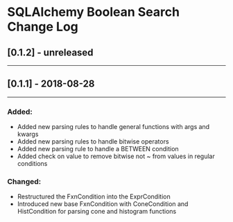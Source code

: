 # SQLAlchemy Boolean Search Change Log

## [0.1.2] - unreleased
-----------------------

## [0.1.1] - 2018-08-28
-----------------------

### Added:
- Added new parsing rules to handle general functions with args and kwargs
- Added new parsing rules to handle bitwise operators
- Added new parsing rule to handle a BETWEEN condition
- Added check on value to remove bitwise not ~ from values in regular conditions

### Changed:
- Restructured the FxnCondition into the ExprCondition
- Introduced new base FxnCondition with ConeCondition and HistCondition for parsing cone and histogram functions
